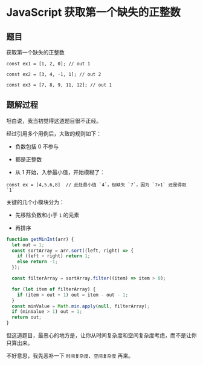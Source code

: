 # JavaScript 获取第一个缺失的正整数

## 题目

获取第一个缺失的正整数

```
const ex1 = [1, 2, 0]; // out 1

const ex2 = [3, 4, -1, 1]; // out 2

const ex3 = [7, 8, 9, 11, 12]; // out 1

```

## 题解过程

坦白说，我当初觉得这道题目很不正经。

经过引用多个用例后，大致的规则如下：

- 负数包括 0 不参与

- 都是正整数

- 从 1 开始，入参最小值，开始模糊了：

```
const ex = [4,5,6,8]  // 此处最小值 `4`，但缺失 `7`，因为 `7>1` 还是得取 `1`
```

关键的几个小模块分为：

- 先移除负数和小于 `1` 的元素

- 再排序

```js
function getMinInt(arr) {
  let out = 1;
  const sortArray = arr.sort((left, right) => {
    if (left > right) return 1;
    else return -1;
  });

  const filterArray = sortArray.filter((item) => item > 0);

  for (let item of filterArray) {
    if (item > out + 1) out = item - out - 1;
  }
  const minValue = Math.min.apply(null, filterArray);
  if (minValue > 1) out = 1;
  return out;
}
```

但这道题目，最恶心的地方是，让你从时间复杂度和空间复杂度考虑，而不是让你只算出来。

不好意思，我先恶补一下 `时间复杂度`、`空间复杂度` 再来。
